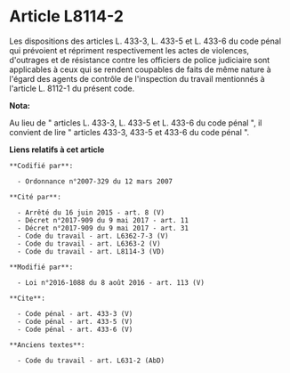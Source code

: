 # Article L8114-2

Les dispositions des articles L. 433-3, L. 433-5 et L. 433-6 du code pénal qui prévoient et répriment respectivement les
actes de violences, d'outrages et de résistance contre les officiers de police judiciaire sont applicables à ceux qui se
rendent coupables de faits de même nature à l'égard des agents de contrôle de l'inspection du travail mentionnés à l'article
L. 8112-1 du présent code.

**Nota:**

Au lieu de " articles L. 433-3, L. 433-5 et L. 433-6 du code pénal ", il convient de lire " articles 433-3, 433-5 et 433-6 du
code pénal ".

**Liens relatifs à cet article**

	**Codifié par**:

	  - Ordonnance n°2007-329 du 12 mars 2007

	**Cité par**:

	  - Arrêté du 16 juin 2015 - art. 8 (V)
	  - Décret n°2017-909 du 9 mai 2017 - art. 11
	  - Décret n°2017-909 du 9 mai 2017 - art. 31
	  - Code du travail - art. L6362-7-3 (V)
	  - Code du travail - art. L6363-2 (V)
	  - Code du travail - art. L8114-3 (VD)

	**Modifié par**:

	  - Loi n°2016-1088 du 8 août 2016 - art. 113 (V)

	**Cite**:

	  - Code pénal - art. 433-3 (V)
	  - Code pénal - art. 433-5 (V)
	  - Code pénal - art. 433-6 (V)

	**Anciens textes**:

	  - Code du travail - art. L631-2 (AbD)
